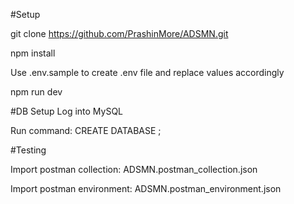 #Setup

git clone https://github.com/PrashinMore/ADSMN.git

npm install

Use .env.sample to create .env file and replace values accordingly

npm run dev

#DB Setup
Log into MySQL

Run command: CREATE DATABASE <dbName>;

#Testing

Import postman collection: ADSMN.postman_collection.json

Import postman environment: ADSMN.postman_environment.json